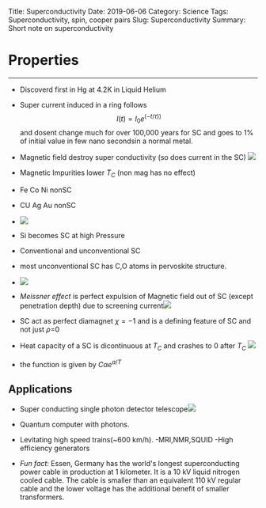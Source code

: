 Title: Superconductivity
Date: 2019-06-06
Category: Science
Tags: Superconductivity, spin, cooper pairs
Slug: Superconductivity
Summary: Short note on superconductivity

# Properties
-------

- Discoverd first in Hg at 4.2K in Liquid Helium
- Super current induced in a ring follows $$ I(t)=I_0e^{(-t/\tau))}$$ and dosent change much for over 100,000 years for SC and goes to 1% of initial value in few nano secondsin a normal metal.
- Magnetic field destroy super conductivity (so does current in the SC)
![](..\images\SC_mag.png)

- Magnetic Impurities lower $T_C$ (non mag has no effect)

- Fe Co Ni nonSC
- CU Ag Au nonSC
- ![](..\images\sup_ele.png)
- Si becomes SC at high Pressure
- Conventional and unconventional SC
- most unconventional SC has C,O atoms in  pervoskite structure.
-  ![](..\images\SC_graph.png)
- *Meissner effect* is perfect expulsion of Magnetic field out of SC (except penetration depth) due to screening current![](..\images\misener.png)
- SC act as perfect diamagnet $\chi=-1$ and is a defining feature of SC and not just $\rho$=0
- Heat capacity of a SC is dicontinuous at $T_C$ and crashes to 0 after  $T_C$
![](..\images\Heat_capacity.png)
- the function is given by $C \alpha e^{a/T}$

## Applications
- Super conducting single photon detector telescope![](..\images\photondetector.png)
- Quantum computer with photons.
- Levitating high speed trains(~600 km/h).
-MRI,NMR,SQUID
-High efficiency generators

- *Fun fact:* Essen, Germany has the world's longest superconducting power cable in production at 1 kilometer. It is a 10 kV liquid nitrogen cooled cable. The cable is smaller than an equivalent 110 kV regular cable and the lower voltage has the additional benefit of smaller transformers.
